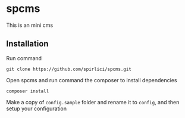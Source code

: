# spcms

This is an mini cms

## Installation

Run command 

`git clone https://github.com/spirlici/spcms.git`

Open spcms and run command the composer to install dependencies

`composer install`

Make a copy of `config.sample` folder and rename it to `config`, and then setup your configuration

